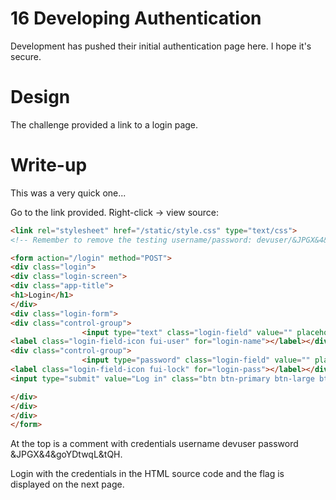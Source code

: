 # 16 Developing Authentication

Development has pushed their initial authentication page here. I hope it's
secure.

# Design

The challenge provided a link to a login page.

# Write-up

This was a very quick one...

Go to the link provided. Right-click -> view source:

```HTML
<link rel="stylesheet" href="/static/style.css" type="text/css">
<!-- Remember to remove the testing username/password: devuser/&JPGX&4&goYDtwqL&tQH -->

<form action="/login" method="POST">
<div class="login">
<div class="login-screen">
<div class="app-title">
<h1>Login</h1>
</div>
<div class="login-form">
<div class="control-group">
				<input type="text" class="login-field" value="" placeholder="username" name="username">
<label class="login-field-icon fui-user" for="login-name"></label></div>
<div class="control-group">
				<input type="password" class="login-field" value="" placeholder="password" name="password">
<label class="login-field-icon fui-lock" for="login-pass"></label></div>
<input type="submit" value="Log in" class="btn btn-primary btn-large btn-block">

</div>
</div>
</div>
</form>
```

At the top is a comment with credentials username devuser password &JPGX&4&goYDtwqL&tQH.

Login with the credentials in the HTML source code and the flag is displayed on
the next page.
